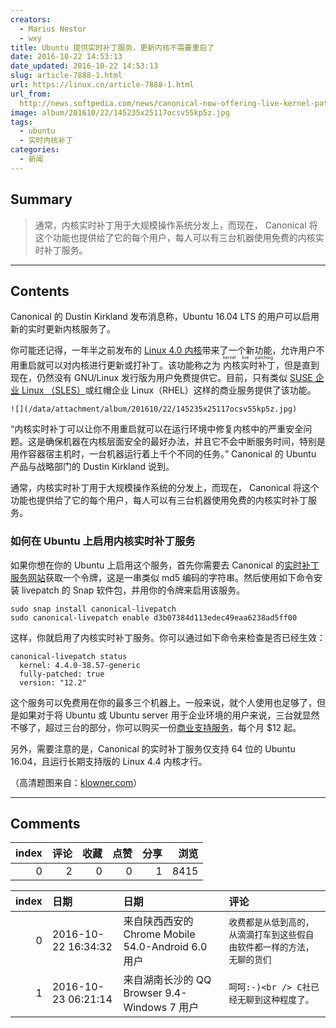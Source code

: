 ```yaml
---
creators:
  - Marius Nestor
  - wxy
title: Ubuntu 提供实时补丁服务，更新内核不需要重启了
date: 2016-10-22 14:53:13
date_updated: 2016-10-22 14:53:13
slug: article-7888-1.html
url: https://linux.cn/article-7888-1.html
url_from: 
  http://news.softpedia.com/news/canonical-now-offering-live-kernel-patching-services-free-for-up-to-three-pcs-509417.shtml
image: album/201610/22/145235x25117ocsv55kp5z.jpg
tags:
  - ubuntu
  - 实时内核补丁
categories:
  - 新闻
---
```


## Summary

> 通常，内核实时补丁用于大规模操作系统分发上，而现在， Canonical 将这个功能也提供给了它的每个用户，每人可以有三台机器使用免费的内核实时补丁服务。

***

<!-- more -->

## Contents

Canonical 的 Dustin Kirkland 发布消息称，Ubuntu 16.04 LTS 的用户可以启用新的实时更新内核服务了。

你可能还记得，一年半之前发布的 [Linux 4.0 内核](https://linux.cn/article-5272-1.html)带来了一个新功能，允许用户不用重启就可以对内核进行更新或打补丁。该功能称之为<ruby> 内核实时补丁 <rp>  （ </rp> <rt>  kernel live patching </rt> <rp>  ） </rp></ruby>，但是直到现在，仍然没有 GNU/Linux 发行版为用户免费提供它。目前，只有类似 [SUSE 企业 Linux （SLES）](https://linux.cn/article-7360-1.html)或红帽企业 Linux（RHEL）这样的商业服务提供了该功能。

`![](/data/attachment/album/201610/22/145235x25117ocsv55kp5z.jpg)`

“内核实时补丁可以让你不用重启就可以在运行环境中修复内核中的严重安全问题。这是确保机器在内核层面安全的最好办法，并且它不会中断服务时间，特别是用作容器宿主机时，一台机器运行着上千个不同的任务。” Canonical 的 Ubuntu 产品与战略部门的 Dustin Kirkland 说到。

通常，内核实时补丁用于大规模操作系统的分发上，而现在， Canonical 将这个功能也提供给了它的每个用户，每人可以有三台机器使用免费的内核实时补丁服务。

### 如何在 Ubuntu 上启用内核实时补丁服务

如果你想在你的 Ubuntu 上启用这个服务，首先你需要去 Canonical 的[实时补丁服务网站](https://ubuntu.com/livepatch)获取一个令牌，这是一串类似 md5 编码的字符串。然后使用如下命令安装 livepatch 的 Snap 软件包，并用你的令牌来启用该服务。

```shell
sudo snap install canonical-livepatch
sudo canonical-livepatch enable d3b07384d113edec49eaa6238ad5ff00
```

这样，你就启用了内核实时补丁服务。你可以通过如下命令来检查是否已经生效：

```shell
canonical-livepatch status
  kernel: 4.4.0-38.57-generic
  fully-patched: true
  version: "12.2"
```

这个服务可以免费用在你的最多三个机器上。一般来说，就个人使用也足够了，但是如果对于将 Ubuntu 或 Ubuntu server 用于企业环境的用户来说，三台就显然不够了，超过三台的部分，你可以购买一份[商业支持服务](http://ubuntu.com/advantage)，每个月 $12 起。

另外，需要注意的是，Canonical 的实时补丁服务仅支持 64 位的 Ubuntu 16.04，且运行长期支持版的 Linux 4.4 内核才行。

（高清题图来自：[klowner.com](http://klowner.com/wallery/christmas_tux_2013/download/christmastux2013.svg)）

***

## Comments


|   index |   评论 |   收藏 |   点赞 |   分享 |   浏览 |
|--------:|-------:|-------:|-------:|-------:|-------:|
|       0 |      2 |      0 |      0 |      1 |   8415 |

|   index | 日期                | 日期                                               | 评论                                                                     |
|--------:|:--------------------|:---------------------------------------------------|:-------------------------------------------------------------------------|
|       0 | 2016-10-22 16:34:32 | 来自陕西西安的 Chrome Mobile 54.0-Android 6.0 用户 | `收费都是从低到高的，从滴滴打车到这些假自由软件都一样的方法，无聊的货们` |
|       1 | 2016-10-23 06:21:14 | 来自湖南长沙的 QQ Browser 9.4-Windows 7 用户       | `呵呵:-)<br /> C社已经无聊到这种程度了。`                                |
